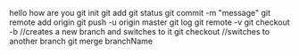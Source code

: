 hello
how are you
git init
git add
git status
git commit -m "message"
git remote add origin <url>
git push -u origin master
git log
git remote -v
git checkout -b <newBranchName>//creates a new branch and switches to it
git checkout <branchName>//switches to another branch
 git merge branchName
 

